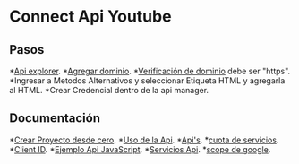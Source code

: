 # Connect Api Youtube

## Pasos
*[Api explorer](https://developers.google.com/apis-explorer/?hl=en_US#p/youtube/v3/).
*[Agregar dominio](https://www.google.com/webmasters/tools/home?pli=1).
*[Verificación de dominio](https://console.developers.google.com/apis/credentials/domainverification?) debe ser "https".
*Ingresar a Metodos Alternativos y seleccionar Etiqueta HTML y agregarla al HTML.
*Crear Credencial dentro de la api manager.

## Documentación
*[Crear Proyecto desde cero](http://www.phpgang.com/how-to-authenticate-upload-videos-to-youtube-channel-in-php_974.html).
*[Uso de la Api](https://developers.google.com/youtube/faq?hl=es#uso-del-api_2).
*[Api's](https://developers.google.com/youtube/v3/code_samples/#go).
*[cuota de servicios](https://console.developers.google.com/apis/api/youtube/quotas?).
*[Client ID](https://console.developers.google.com/apis/credentials?project).
*[Ejemplo Api JavaScript](https://developers.google.com/youtube/v3/code_samples/javascript).
*[Servicios Api](https://developers.google.com/apis-explorer/#p/youtube/v3/).
*[scope de google](https://developers.google.com/identity/protocols/googlescopes#plusDomainsv1).